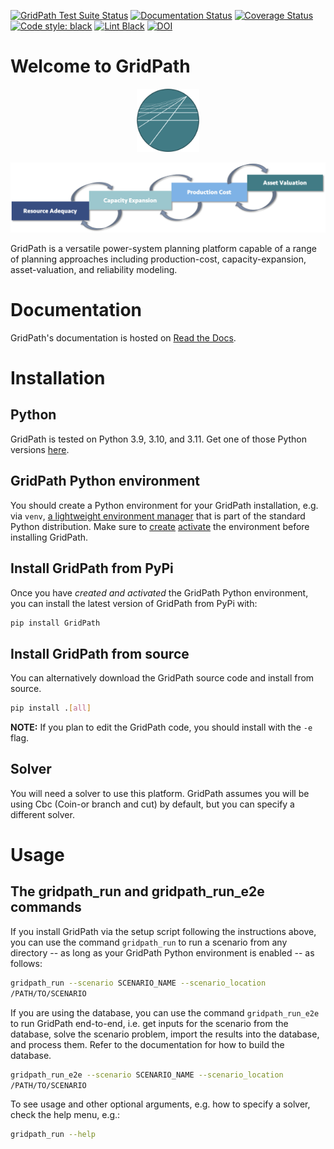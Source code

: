 [![GridPath Test Suite Status](https://github.com/blue-marble/gridpath/actions/workflows/test_gridpath.yml/badge.svg?branch=main)](https://github.com/blue-marble/gridpath/actions/workflows/test_gridpath.yml)
[![Documentation Status](https://readthedocs.org/projects/gridpath/badge/?version=latest)](https://gridpath.readthedocs.io/en/latest/?badge=latest)
[![Coverage Status](https://coveralls.io/repos/github/blue-marble/gridpath/badge.svg?branch=main)](https://coveralls.io/github/blue-marble/gridpath?branch=main)
[![Code style: black](https://img.shields.io/badge/code%20style-black-000000.svg)](https://github.com/psf/black)
[![Lint Black](https://github.com/blue-marble/gridpath/actions/workflows/black.yml/badge.svg?branch=main)](https://github.com/blue-marble/gridpath/actions/workflows/black.yml)
[![DOI](https://zenodo.org/badge/65574330.svg)](https://zenodo.org/badge/latestdoi/65574330)

# Welcome to GridPath

<p align="center" width="100%">
    <img src="https://github.com/blue-marble/gridpath/blob/main/doc/graphics/gridpath_logo.png?raw=true" width="20%"/>
</p>

![Approaches](https://github.com/blue-marble/gridpath/blob/main/doc/graphics/approaches.png?raw=true)


GridPath is a versatile power-system planning platform capable of a range of
planning approaches including production-cost, capacity-expansion, 
asset-valuation, and reliability modeling.

# Documentation
GridPath's documentation is hosted on [Read the Docs](https://gridpath.readthedocs.io/en/latest/).

# Installation

## Python
GridPath is tested on Python 3.9, 3.10, and 3.11. Get one of those Python versions [here](https://www.python.org/downloads/ "Python download").

## GridPath Python environment
You should create a Python environment for your GridPath installation, e.g. via 
`venv`, [a lightweight environment manager](https://docs.python.org/3/library/venv.html "venv") 
that is part of the standard Python distribution. Make sure to [create](https://docs.python.org/3/library/venv.html#creating-virtual-environments "create") [activate](https://docs.python.org/3/library/venv.html#how-venvs-work "activate") the environment before installing GridPath.

## Install GridPath from PyPi

Once you have _created and activated_ the GridPath Python environment, you 
can install the latest version of GridPath from PyPi with:

```bash
pip install GridPath
```

## Install GridPath from source

You can alternatively download the GridPath source code and install from 
source.

```bash
pip install .[all]
```

**NOTE:** If you plan to edit the GridPath code, you should install with the `-e` flag.

## Solver
You will need a solver to use this platform. GridPath assumes you will be using Cbc (Coin-or branch and cut) by default, but you can specify a 
different solver.


# Usage

## The gridpath_run and gridpath_run_e2e commands
If you install GridPath via the setup script following the instructions above, 
you can use the command `gridpath_run` to run a scenario from any directory 
-- as long as your GridPath Python environment is enabled -- as follows:
```bash
gridpath_run --scenario SCENARIO_NAME --scenario_location 
/PATH/TO/SCENARIO 
```

If you are using the database, you can use the command `gridpath_run_e2e` to 
run GridPath end-to-end, i.e. get inputs for the scenario from the database, 
solve the scenario problem, import the results into the database, and 
process them. Refer to the documentation for how to build the database.

```bash
gridpath_run_e2e --scenario SCENARIO_NAME --scenario_location 
/PATH/TO/SCENARIO 
```

To see usage and other optional arguments, e.g. how to specify a 
solver, check the help menu, e.g.:
```bash
gridpath_run --help
```
